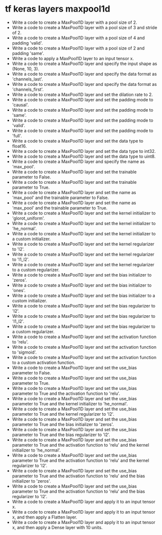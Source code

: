 # tf keras layers maxpool1d

- Write a code to create a MaxPool1D layer with a pool size of 2.
- Write a code to create a MaxPool1D layer with a pool size of 3 and stride of 2.
- Write a code to create a MaxPool1D layer with a pool size of 4 and padding 'valid'.
- Write a code to create a MaxPool1D layer with a pool size of 2 and padding 'same'.
- Write a code to apply a MaxPool1D layer to an input tensor x.
- Write a code to create a MaxPool1D layer and specify the input shape as (None, 10, 3).
- Write a code to create a MaxPool1D layer and specify the data format as 'channels_last'.
- Write a code to create a MaxPool1D layer and specify the data format as 'channels_first'.
- Write a code to create a MaxPool1D layer and set the dilation rate to 2.
- Write a code to create a MaxPool1D layer and set the padding mode to 'causal'.
- Write a code to create a MaxPool1D layer and set the padding mode to 'same'.
- Write a code to create a MaxPool1D layer and set the padding mode to 'valid'.
- Write a code to create a MaxPool1D layer and set the padding mode to 'full'.
- Write a code to create a MaxPool1D layer and set the data type to float16.
- Write a code to create a MaxPool1D layer and set the data type to int32.
- Write a code to create a MaxPool1D layer and set the data type to uint8.
- Write a code to create a MaxPool1D layer and specify the name as 'max_pool'.
- Write a code to create a MaxPool1D layer and set the trainable parameter to False.
- Write a code to create a MaxPool1D layer and set the trainable parameter to True.
- Write a code to create a MaxPool1D layer and set the name as 'max_pool' and the trainable parameter to False.
- Write a code to create a MaxPool1D layer and set the name as 'max_pool' and the trainable parameter to True.
- Write a code to create a MaxPool1D layer and set the kernel initializer to 'glorot_uniform'.
- Write a code to create a MaxPool1D layer and set the kernel initializer to 'he_normal'.
- Write a code to create a MaxPool1D layer and set the kernel initializer to a custom initializer.
- Write a code to create a MaxPool1D layer and set the kernel regularizer to 'l2'.
- Write a code to create a MaxPool1D layer and set the kernel regularizer to 'l1_l2'.
- Write a code to create a MaxPool1D layer and set the kernel regularizer to a custom regularizer.
- Write a code to create a MaxPool1D layer and set the bias initializer to 'zeros'.
- Write a code to create a MaxPool1D layer and set the bias initializer to 'ones'.
- Write a code to create a MaxPool1D layer and set the bias initializer to a custom initializer.
- Write a code to create a MaxPool1D layer and set the bias regularizer to 'l2'.
- Write a code to create a MaxPool1D layer and set the bias regularizer to 'l1_l2'.
- Write a code to create a MaxPool1D layer and set the bias regularizer to a custom regularizer.
- Write a code to create a MaxPool1D layer and set the activation function to 'relu'.
- Write a code to create a MaxPool1D layer and set the activation function to 'sigmoid'.
- Write a code to create a MaxPool1D layer and set the activation function to a custom activation function.
- Write a code to create a MaxPool1D layer and set the use_bias parameter to False.
- Write a code to create a MaxPool1D layer and set the use_bias parameter to True.
- Write a code to create a MaxPool1D layer and set the use_bias parameter to True and the activation function to 'relu'.
- Write a code to create a MaxPool1D layer and set the use_bias parameter to True and the kernel initializer to 'he_normal'.
- Write a code to create a MaxPool1D layer and set the use_bias parameter to True and the kernel regularizer to 'l2'.
- Write a code to create a MaxPool1D layer and set the use_bias parameter to True and the bias initializer to 'zeros'.
- Write a code to create a MaxPool1D layer and set the use_bias parameter to True and the bias regularizer to 'l2'.
- Write a code to create a MaxPool1D layer and set the use_bias parameter to True and the activation function to 'relu' and the kernel initializer to 'he_normal'.
- Write a code to create a MaxPool1D layer and set the use_bias parameter to True and the activation function to 'relu' and the kernel regularizer to 'l2'.
- Write a code to create a MaxPool1D layer and set the use_bias parameter to True and the activation function to 'relu' and the bias initializer to 'zeros'.
- Write a code to create a MaxPool1D layer and set the use_bias parameter to True and the activation function to 'relu' and the bias regularizer to 'l2'.
- Write a code to create a MaxPool1D layer and apply it to an input tensor x.
- Write a code to create a MaxPool1D layer and apply it to an input tensor x, and then apply a Flatten layer.
- Write a code to create a MaxPool1D layer and apply it to an input tensor x, and then apply a Dense layer with 10 units.